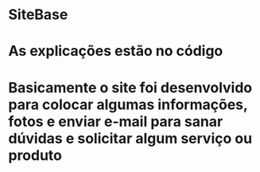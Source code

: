 # SiteBase
# As explicações estão no código
# Basicamente o site foi desenvolvido para colocar algumas informações, fotos e enviar e-mail para sanar dúvidas e solicitar algum serviço ou produto
